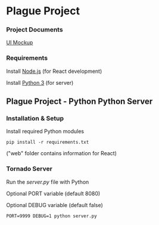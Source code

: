 # Plague Project

###  Project Documents
[UI Mockup](https://wireframe.cc/MuMHXu)

### Requirements
Install [Node.js](https://nodejs.org/en/) (for React development)

Install [Python 3](https://www.python.org/downloads/) (for server)

## Plague Project - Python Python Server

### Installation & Setup

Install required Python modules 

```pip install -r requirements.txt``` 

("web" folder contains information for React) 

### Tornado Server

Run the _server.py_ file with Python

Optional PORT variable (default 8080)

Optional DEBUG variable (default false)

```PORT=9999 DEBUG=1 python server.py```
